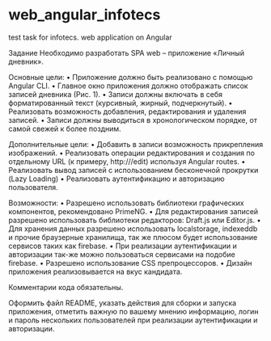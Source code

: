 # web_angular_infotecs
test task for infotecs. web application on Angular

Задание
Необходимо разработать SPA web – приложение «Личный дневник».

Основные цели:
•	Приложение должно быть реализовано с помощью Angular CLI.
•	Главное окно приложения должно отображать список записей дневника (Рис. 1).
•	Записи должны включать в себя форматированный текст (курсивный, жирный, подчеркнутый). 
•	Реализовать возможность добавления, редактирования и удаления записей.
•	Записи должны выводиться в хронологическом порядке, от самой свежей к более поздним.

Дополнительные цели:
•	Добавить в записи возможность прикрепления изображений.
•	Реализовать операции редактирования и создания по отдельному URL (к примеру, http://<host>/edit) используя Angular routes.
•	Реализовать вывод записей с использованием бесконечной прокрутки (Lazy Loading)
•	Реализовать аутентификацию и авторизацию пользователя.

  Возможности:
•	Разрешено использовать библиотеки графических компонентов, рекомендовано PrimeNG.
•	Для редактирования записей разрешено использовать библиотеки редакторов: Draft.js или Editor.js.
•	Для хранения данных разрешено использовать localstorage, indexeddb и прочие браузерные хранилища, так же плюсом будет использование сервисов таких как firebase.
•	При реализации аутентификации и авторизации так-же можно пользоваться сервисами на подобие firebase.
•	Разрешено использование CSS препроцессоров.
•	Дизайн приложения реализовывается на вкус кандидата.

Комментарии кода обязательны.

Оформить файл README, указать действия для сборки и запуска приложения, отметить важную по вашему мнению информацию, логин и пароль нескольких пользователей при реализации аутентификации и авторизации.
